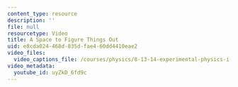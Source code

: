 ```yaml
---
content_type: resource
description: ''
file: null
resourcetype: Video
title: A Space to Figure Things Out
uid: e8cda024-468d-835d-fae4-60dd4410eae2
video_files:
  video_captions_file: /courses/physics/8-13-14-experimental-physics-i-ii-junior-lab-fall-2016-spring-2017/instructor-insights/student-insights/a-space-to-figure-things-out/uyZkD_6fd9c.vtt
video_metadata:
  youtube_id: uyZkD_6fd9c
---
```

